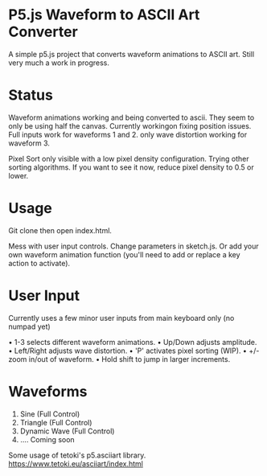 # P5.js Waveform to ASCII Art Converter

A simple p5.js project that converts waveform animations to ASCII art. Still very much a work in progress.

# Status
Waveform animations working and being converted to ascii. They seem to only be using half the canvas. Currently workingon fixing position issues. Full inputs work for waveforms 1 and 2. only wave distortion working for waveform 3. 

Pixel Sort only visible with a low pixel density configuration. Trying other sorting algorithms. If you want to see it now, reduce pixel density to 0.5 or lower. 

# Usage
Git clone then open index.html. 

Mess with user input controls. Change parameters in sketch.js. Or add your own waveform animation function (you'll need to add or replace a key action to activate).

# User Input
Currently uses a few minor user inputs from main keyboard only (no numpad yet)

   • 1-3 selects different waveform animations.
   • Up/Down adjusts amplitude.
   • Left/Right adjusts wave distortion.
   • 'P' activates pixel sorting (WIP).
   • +/- zoom in/out of waveform.
   • Hold shift to jump in larger increments.


# Waveforms
   1. Sine (Full Control)
   2. Triangle (Full Control)
   3. Dynamic Wave (Full Control)
   4. .... Coming soon


Some usage of tetoki's p5.asciiart library. 
https://www.tetoki.eu/asciiart/index.html